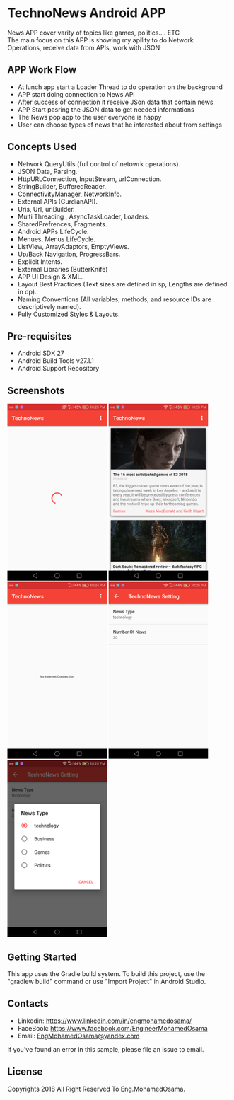 # TechnoNews Android APP
News APP cover varity of topics like games, politics.... ETC  
The main focus on this APP is showing my apility to do Network  
Operations, receive data from APIs, work with JSON

APP Work Flow
---------------
* At lunch app start a Loader Thread to do operation on the background
* APP start doing connection to News API
* After success of connection it receive JSon data that contain news
* APP Start pasring the JSON data to get needed informations
* The News pop app to the user everyone is happy
* User can choose types of news that he interested about from settings


Concepts Used
---------------
* Network QueryUtils (full control of netowrk operations).
* JSON Data, Parsing.
* HttpURLConnection, InputStream, urlConnection.
* StringBuilder, BufferedReader.
* ConnectivityManager, NetworkInfo.
* External APIs (GurdianAPI).
* Uris, Url, uriBuilder.
* Multi Threading , AsyncTaskLoader, Loaders.
* SharedPrefrences, Fragments.
* Android APPs LifeCycle.
* Menues, Menus LifeCycle.
* ListView, ArrayAdaptors, EmptyViews.
* Up/Back Navigation, ProgressBars.
* Explicit Intents.
* External Libraries (ButterKnife)
* APP UI Design & XML.
* Layout Best Practices (Text sizes are defined in sp, Lengths are defined in dp).
* Naming Conventions (All variables, methods, and resource IDs are descriptively named).
* Fully Customized Styles & Layouts.

Pre-requisites
--------------

- Android SDK 27
- Android Build Tools v27.1.1
- Android Support Repository

Screenshots
-------------
<img src="screenshots/progressBar.png" height="400" alt="progressBar Screenshot"/> <img src="screenshots/MainUI.png" height="400" alt="MainUI Screenshot"/> <img src="screenshots/noConnection.png" height="400" alt="noConnection Screenshot"/>  <img src="screenshots/Setting.png" height="400" alt="Setting Screenshot"/>  <img src="screenshots/newsTypes.png" height="400" alt="newsTypes Screenshot"/>

Getting Started
---------------

This app uses the Gradle build system. To build this project, use the
"gradlew build" command or use "Import Project" in Android Studio.

Contacts
-------

- Linkedin: https://www.linkedin.com/in/engmohamedosama/
- FaceBook: https://www.facebook.com/EngineerMohamedOsama
- Email: EngMohamedOsama@yandex.com

If you've found an error in this sample, please file an issue to email.

License
-------

Copyrights 2018 All Right Reserved To Eng.MohamedOsama.
